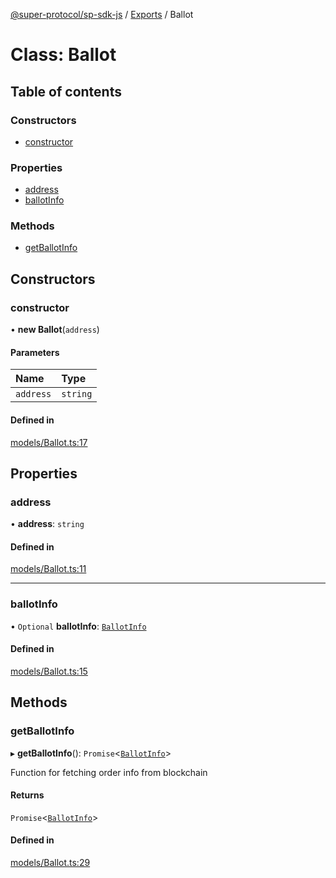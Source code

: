 [@super-protocol/sp-sdk-js](../README.md) / [Exports](../modules.md) / Ballot

# Class: Ballot

## Table of contents

### Constructors

- [constructor](Ballot.md#constructor)

### Properties

- [address](Ballot.md#address)
- [ballotInfo](Ballot.md#ballotinfo)

### Methods

- [getBallotInfo](Ballot.md#getballotinfo)

## Constructors

### constructor

• **new Ballot**(`address`)

#### Parameters

| Name | Type |
| :------ | :------ |
| `address` | `string` |

#### Defined in

[models/Ballot.ts:17](https://github.com/Super-Protocol/sp-sdk-js/blob/8e674e4/src/models/Ballot.ts#L17)

## Properties

### address

• **address**: `string`

#### Defined in

[models/Ballot.ts:11](https://github.com/Super-Protocol/sp-sdk-js/blob/8e674e4/src/models/Ballot.ts#L11)

___

### ballotInfo

• `Optional` **ballotInfo**: [`BallotInfo`](../modules.md#ballotinfo)

#### Defined in

[models/Ballot.ts:15](https://github.com/Super-Protocol/sp-sdk-js/blob/8e674e4/src/models/Ballot.ts#L15)

## Methods

### getBallotInfo

▸ **getBallotInfo**(): `Promise`<[`BallotInfo`](../modules.md#ballotinfo)\>

Function for fetching order info from blockchain

#### Returns

`Promise`<[`BallotInfo`](../modules.md#ballotinfo)\>

#### Defined in

[models/Ballot.ts:29](https://github.com/Super-Protocol/sp-sdk-js/blob/8e674e4/src/models/Ballot.ts#L29)
